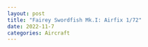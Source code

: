 ```yaml
---
layout: post
title: "Fairey Swordfish Mk.I: Airfix 1/72"
date: 2022-11-7
categories: Aircraft
---
```

